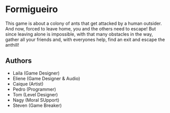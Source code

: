 # Formigueiro
This game is about a colony of ants that get attacked by a human outsider. And now, forced to leave home, you and the others need to escape! But since leaving alone is impossible, with that many obstacles in the way, gather all your friends and, with everyones help, find an exit and escape the anthill!

## Authors
- Laila (Game Designer)
- Eliene (Game Designer & Audio)
- Caique (Artist)
- Pedro (Programmer)
- Tom (Level Designer)
- Nagy (Moral SUpport)
- Steven (Game Breaker)